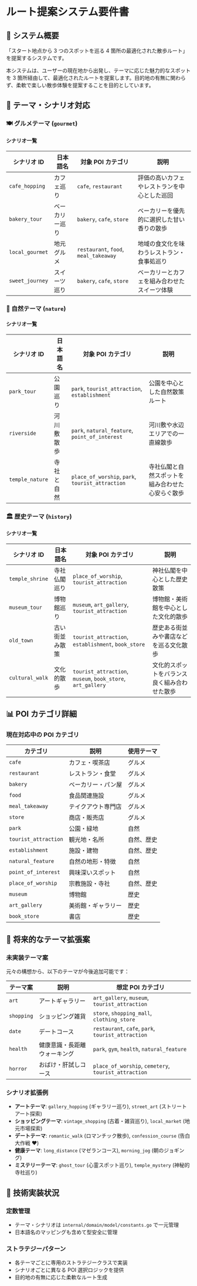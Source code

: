 # ルート提案システム要件書

## 🎯 システム概要

「スタート地点から 3 つのスポットを巡る 4 箇所の最適化された散歩ルート」を提案するシステムです。

本システムは、ユーザーの現在地から出発し、テーマに応じた魅力的なスポットを 3 箇所経由して、最適化されたルートを提案します。目的地の有無に関わらず、柔軟で楽しい散歩体験を提案することを目的としています。

## 🎨 テーマ・シナリオ対応

### 🍽️ グルメテーマ (`gourmet`)

#### シナリオ一覧

| シナリオ ID     | 日本語名       | 対象 POI カテゴリ                     | 説明                                         |
| --------------- | -------------- | ------------------------------------- | -------------------------------------------- |
| `cafe_hopping`  | カフェ巡り     | `cafe`, `restaurant`                  | 評価の高いカフェやレストランを中心とした巡回 |
| `bakery_tour`   | ベーカリー巡り | `bakery`, `cafe`, `store`             | ベーカリーを優先的に選択した甘い香りの散歩   |
| `local_gourmet` | 地元グルメ     | `restaurant`, `food`, `meal_takeaway` | 地域の食文化を味わうレストラン・食事処巡り   |
| `sweet_journey` | スイーツ巡り   | `bakery`, `cafe`, `store`             | ベーカリーとカフェを組み合わせたスイーツ体験 |

### 🌿 自然テーマ (`nature`)

#### シナリオ一覧

| シナリオ ID     | 日本語名   | 対象 POI カテゴリ                                | 説明                                             |
| --------------- | ---------- | ------------------------------------------------ | ------------------------------------------------ |
| `park_tour`     | 公園巡り   | `park`, `tourist_attraction`, `establishment`    | 公園を中心とした自然散策ルート                   |
| `riverside`     | 河川敷散歩 | `park`, `natural_feature`, `point_of_interest`   | 河川敷や水辺エリアでの一直線散歩                 |
| `temple_nature` | 寺社と自然 | `place_of_worship`, `park`, `tourist_attraction` | 寺社仏閣と自然スポットを組み合わせた心安らぐ散歩 |

### 🏛️ 歴史テーマ (`history`)

#### シナリオ一覧

| シナリオ ID     | 日本語名       | 対象 POI カテゴリ                                           | 説明                                         |
| --------------- | -------------- | ----------------------------------------------------------- | -------------------------------------------- |
| `temple_shrine` | 寺社仏閣巡り   | `place_of_worship`, `tourist_attraction`                    | 神社仏閣を中心とした歴史散策                 |
| `museum_tour`   | 博物館巡り     | `museum`, `art_gallery`, `tourist_attraction`               | 博物館・美術館を中心とした文化的散歩         |
| `old_town`      | 古い街並み散策 | `tourist_attraction`, `establishment`, `book_store`         | 歴史ある街並みや書店などを巡る文化散歩       |
| `cultural_walk` | 文化的散歩     | `tourist_attraction`, `museum`, `book_store`, `art_gallery` | 文化的スポットをバランス良く組み合わせた散歩 |

## 📊 POI カテゴリ詳細

### 現在対応中の POI カテゴリ

| カテゴリ             | 説明               | 使用テーマ |
| -------------------- | ------------------ | ---------- |
| `cafe`               | カフェ・喫茶店     | グルメ     |
| `restaurant`         | レストラン・食堂   | グルメ     |
| `bakery`             | ベーカリー・パン屋 | グルメ     |
| `food`               | 食品関連施設       | グルメ     |
| `meal_takeaway`      | テイクアウト専門店 | グルメ     |
| `store`              | 商店・販売店       | グルメ     |
| `park`               | 公園・緑地         | 自然       |
| `tourist_attraction` | 観光地・名所       | 自然、歴史 |
| `establishment`      | 施設・建物         | 自然、歴史 |
| `natural_feature`    | 自然の地形・特徴   | 自然       |
| `point_of_interest`  | 興味深いスポット   | 自然       |
| `place_of_worship`   | 宗教施設・寺社     | 自然、歴史 |
| `museum`             | 博物館             | 歴史       |
| `art_gallery`        | 美術館・ギャラリー | 歴史       |
| `book_store`         | 書店               | 歴史       |

## 🚀 将来的なテーマ拡張案

### 未実装テーマ案

元々の構想から、以下のテーマが今後追加可能です：

| テーマ案   | 説明                         | 想定 POI カテゴリ                                    |
| ---------- | ---------------------------- | ---------------------------------------------------- |
| `art`      | アートギャラリー             | `art_gallery`, `museum`, `tourist_attraction`        |
| `shopping` | ショッピング雑貨             | `store`, `shopping_mall`, `clothing_store`           |
| `date`     | デートコース                 | `restaurant`, `cafe`, `park`, `tourist_attraction`   |
| `health`   | 健康意識・長距離ウォーキング | `park`, `gym`, `health`, `natural_feature`           |
| `horror`  | おばけ・肝試しコース         | `place_of_worship`, `cemetery`, `tourist_attraction` |

### シナリオ拡張例

- **アートテーマ**: `gallery_hopping` (ギャラリー巡り), `street_art` (ストリートアート探索)
- **ショッピングテーマ**: `vintage_shopping` (古着・雑貨巡り), `local_market` (地元市場探索)
- **デートテーマ**: `romantic_walk` (ロマンチック散歩), `confession_course` (告白大作戦 ❤️)
- **健康テーマ**: `long_distance` (マゼランコース), `morning_jog` (朝のジョギング)
- **ミステリーテーマ**: `ghost_tour` (心霊スポット巡り), `temple_mystery` (神秘的寺社巡り)

## 🔧 技術実装状況

### 定数管理

- テーマ・シナリオは `internal/domain/model/constants.go` で一元管理
- 日本語名のマッピングも含めて型安全に管理

### ストラテジーパターン

- 各テーマごとに専用のストラテジークラスで実装
- シナリオごとに異なる POI 選択ロジックを提供
- 目的地の有無に応じた柔軟なルート生成

